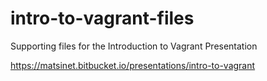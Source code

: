 # intro-to-vagrant-files
Supporting files for the Introduction to Vagrant Presentation

https://matsinet.bitbucket.io/presentations/intro-to-vagrant
